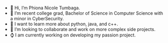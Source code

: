 - 👋 Hi, I’m Phiona Nicole Tumbaga.
- 👀 I’m recent college grad, Bachelor of Science in Computer Science with a minor in CyberSecurity.
- 🌱 I want to learn more about python, java, and c++. 
- 💞️ I’m looking to collaborate and work on more complex side projects.
- ⌚ I am currently working on developing my passion project. 

<!---
basicallyphiona/basicallyphiona is a ✨ special ✨ repository because its `README.md` (this file) appears on your GitHub profile.
You can click the Preview link to take a look at your changes.
--->
